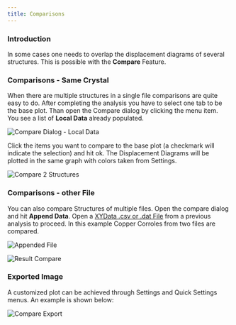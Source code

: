 ```yaml
---
title: Comparisons
---
```

### Introduction

In some cases one needs to overlap the displacement diagrams of several structures. This is possible with the **Compare** Feature. 

### Comparisons  - Same Crystal

When there are multiple structures in a single file comparisons are quite easy to do. After completing the analysis you have to select one tab to be the base plot. Than open the Compare dialog by clicking the menu item. You see a list of **Local Data** already populated.

![Compare Dialog - Local Data](/uploads/compare1.png)

Click the items you want to compare to the base plot (a checkmark will indicate the selection) and hit ok. The Displacement Diagrams will be plotted in the same graph with colors taken from Settings.

![Compare 2 Structures](/uploads/compare2.png)

### Comparisons - other File

You can also compare Structures of multiple files. Open the compare dialog and hit **Append Data**. Open a [XYData .csv or .dat File](/docs/export-plots-and-data) from a previous analysis to proceed. In this example Copper Corroles from two files are compared.

![Appended File](/uploads/appended.png)

![Result Compare](/uploads/compare4.png)

### Exported Image

A customized plot can be achieved through Settings and Quick Settings menus. An example is shown below:

![Compare Export](/uploads/1978931compare_graph.png)